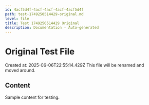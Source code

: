 ```yaml
---
id: 4acf5d4f-4acf-4acf-4acf-4acf5d4f
path: test-1749250514429-original.md
level: file
title: Test 1749250514429 Original
description: Documentation - Auto-generated
---
```

# Original Test File

Created at: 2025-06-06T22:55:14.429Z
This file will be renamed and moved around.

## Content
Sample content for testing.